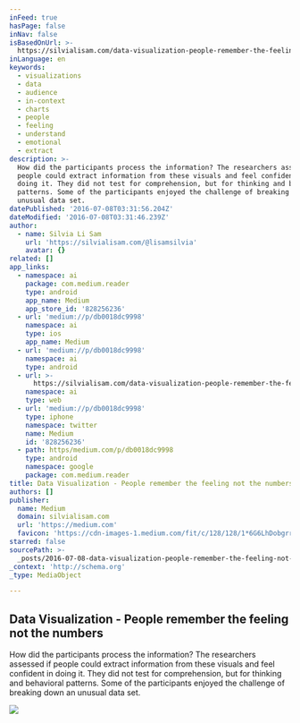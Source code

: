 ```yaml
---
inFeed: true
hasPage: false
inNav: false
isBasedOnUrl: >-
  https://silvialisam.com/data-visualization-people-remember-the-feeling-not-the-numbers-db0018dc9998?mkt_tok=eyJpIjoiTkdZellXWmlZek15WldRMiIsInQiOiJxMkdZdllUSlBKZm1qNzhoM1BzWHlBYVl1dnRQTmtyd3hBVlpndmYwdmdGZGNJMmRSS2laeEx1Z0ZaeXQ3TEdGN0k3SGRQb3VmaDBuTnRwVXJPVVdkMHBQZkVZdGhCclhWYk5xTWoxYWpzbz0ifQ%3D%3D#.l2qqmngex
inLanguage: en
keywords:
  - visualizations
  - data
  - audience
  - in-context
  - charts
  - people
  - feeling
  - understand
  - emotional
  - extract
description: >-
  How did the participants process the information? The researchers assessed if
  people could extract information from these visuals and feel confident in
  doing it. They did not test for comprehension, but for thinking and behavioral
  patterns. Some of the participants enjoyed the challenge of breaking down an
  unusual data set.
datePublished: '2016-07-08T03:31:56.204Z'
dateModified: '2016-07-08T03:31:46.239Z'
author:
  - name: Silvia Li Sam
    url: 'https://silvialisam.com/@lisamsilvia'
    avatar: {}
related: []
app_links:
  - namespace: ai
    package: com.medium.reader
    type: android
    app_name: Medium
    app_store_id: '828256236'
  - url: 'medium://p/db0018dc9998'
    namespace: ai
    type: ios
    app_name: Medium
  - url: 'medium://p/db0018dc9998'
    namespace: ai
    type: android
  - url: >-
      https://silvialisam.com/data-visualization-people-remember-the-feeling-not-the-numbers-db0018dc9998
    namespace: ai
    type: web
  - url: 'medium://p/db0018dc9998'
    type: iphone
    namespace: twitter
    name: Medium
    id: '828256236'
  - path: https/medium.com/p/db0018dc9998
    type: android
    namespace: google
    package: com.medium.reader
title: Data Visualization - People remember the feeling not the numbers
authors: []
publisher:
  name: Medium
  domain: silvialisam.com
  url: 'https://medium.com'
  favicon: 'https://cdn-images-1.medium.com/fit/c/128/128/1*6G6LhDobgrrFzySTQlwQZg.png'
starred: false
sourcePath: >-
  _posts/2016-07-08-data-visualization-people-remember-the-feeling-not-the-num.md
_context: 'http://schema.org'
_type: MediaObject

---
```

<article style=""><h1>Data Visualization - People remember the feeling not the numbers</h1><p>How did the participants process the information? The researchers assessed if people could extract information from these visuals and feel confident in doing it. They did not test for comprehension, but for thinking and behavioral patterns. Some of the participants enjoyed the challenge of breaking down an unusual data set.</p><img src="https://cdn-images-1.medium.com/max/2000/1*9_f_FYuTu2OOt3vqqNAV3g.jpeg" /></article>